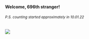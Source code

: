 #### Welcome, 696th stranger!

###### <sup>P.S. counting started approximately in 10.01.22</sup>

<img src="https://kraftwerk28.pp.ua/vcnt.png"></img>

